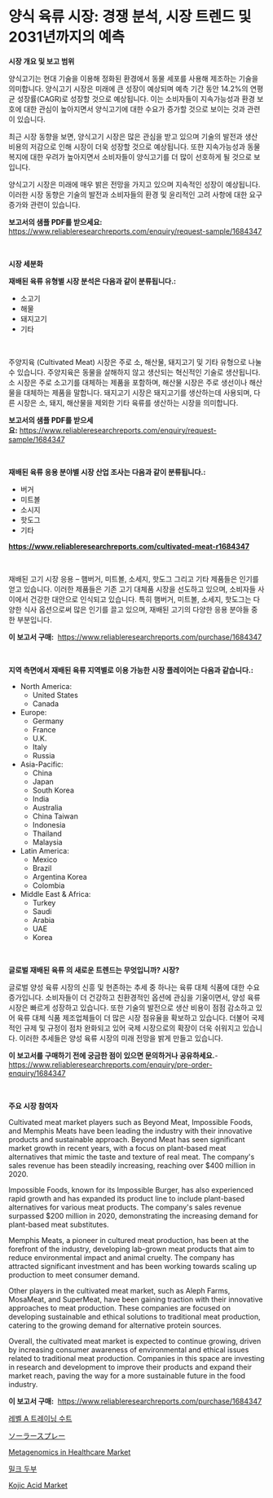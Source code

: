 <p><h1>양식 육류 시장: 경쟁 분석, 시장 트렌드 및 2031년까지의 예측</h1></p><p><strong>시장 개요 및 보고 범위</strong></p>
<p><p>양식고기는 현대 기술을 이용해 정화된 환경에서 동물 세포를 사용해 제조하는 기술을 의미합니다. 양식고기 시장은 미래에 큰 성장이 예상되며 예측 기간 동안 14.2%의 연평균 성장률(CAGR)로 성장할 것으로 예상됩니다. 이는 소비자들이 지속가능성과 환경 보호에 대한 관심이 높아지면서 양식고기에 대한 수요가 증가할 것으로 보이는 것과 관련이 있습니다.</p><p>최근 시장 동향을 보면, 양식고기 시장은 많은 관심을 받고 있으며 기술의 발전과 생산 비용의 저감으로 인해 시장이 더욱 성장할 것으로 예상됩니다. 또한 지속가능성과 동물 복지에 대한 우려가 높아지면서 소비자들이 양식고기를 더 많이 선호하게 될 것으로 보입니다.</p><p>양식고기 시장은 미래에 매우 밝은 전망을 가지고 있으며 지속적인 성장이 예상됩니다. 이러한 시장 동향은 기술의 발전과 소비자들의 환경 및 윤리적인 고려 사항에 대한 요구 증가와 관련이 있습니다.</p></p>
<p><strong>보고서의 샘플 PDF를 받으세요:</strong> <a href="https://www.reliableresearchreports.com/enquiry/request-sample/1684347">https://www.reliableresearchreports.com/enquiry/request-sample/1684347</a></p>
<p>&nbsp;</p>
<p><strong>시장 세분화</strong></p>
<p><strong>재배된 육류 유형별 시장 분석은 다음과 같이 분류됩니다.:</strong></p>
<p><ul><li>소고기</li><li>해물</li><li>돼지고기</li><li>기타</li></ul></p>
<p>&nbsp;</p>
<p><p>주양지육 (Cultivated Meat) 시장은 주로 소, 해산물, 돼지고기 및 기타 유형으로 나눌 수 있습니다. 주양지육은 동물을 살해하지 않고 생산되는 혁신적인 기술로 생산됩니다. 소 시장은 주로 소고기를 대체하는 제품을 포함하며, 해산물 시장은 주로 생선이나 해산물을 대체하는 제품을 말합니다. 돼지고기 시장은 돼지고기를 생산하는데 사용되며, 다른 시장은 소, 돼지, 해산물을 제외한 기타 육류를 생산하는 시장을 의미합니다.</p></p>
<p><strong>보고서의 샘플 PDF를 받으세요:</strong>&nbsp;<a href="https://www.reliableresearchreports.com/enquiry/request-sample/1684347">https://www.reliableresearchreports.com/enquiry/request-sample/1684347</a></p>
<p>&nbsp;</p>
<p><strong> 재배된 육류 응용 분야별 시장 산업 조사는 다음과 같이 분류됩니다.:</strong></p>
<p><ul><li>버거</li><li>미트볼</li><li>소시지</li><li>핫도그</li><li>기타</li></ul></p>
<p><strong><a href="https://www.reliableresearchreports.com/cultivated-meat-r1684347">https://www.reliableresearchreports.com/cultivated-meat-r1684347</a></strong></p>
<p>&nbsp;</p>
<p><p>재배된 고기 시장 응용 – 햄버거, 미트볼, 소세지, 핫도그 그리고 기타 제품들은 인기를 얻고 있습니다. 이러한 제품들은 기존 고기 대체품 시장을 선도하고 있으며, 소비자들 사이에서 건강한 대안으로 인식되고 있습니다. 특히 햄버거, 미트볼, 소세지, 핫도그는 다양한 식사 옵션으로써 많은 인기를 끌고 있으며, 재배된 고기의 다양한 응용 분야들 중 한 부분입니다.</p></p>
<p><strong>이 보고서 구매:</strong>&nbsp; <a href="https://www.reliableresearchreports.com/purchase/1684347">https://www.reliableresearchreports.com/purchase/1684347</a></p>
<p>&nbsp;</p>
<p><strong>지역 측면에서 재배된 육류 지역별로 이용 가능한 시장 플레이어는 다음과 같습니다.:</strong></p>
<p><ul>
    <li>
        North America:
        <ul>
            <li>United States</li>
            <li>Canada</li>
        </ul>
    </li>
    <li>
        Europe:
        <ul>
            <li>Germany</li>
            <li>France</li>
            <li>U.K.</li>
            <li>Italy</li>
            <li>Russia</li>
        </ul>
    </li>
    <li>
        Asia-Pacific:
        <ul>
            <li>China</li>
            <li>Japan</li>
            <li>South Korea</li>
            <li>India</li>
            <li>Australia</li>
            <li>China Taiwan</li>
            <li>Indonesia</li>
            <li>Thailand</li>
            <li>Malaysia</li>
        </ul>
    </li>
    <li>
        Latin America:
        <ul>
            <li>Mexico</li>
            <li>Brazil</li>
            <li>Argentina Korea</li>
            <li>Colombia</li>
        </ul>
    </li>
    <li>
        Middle East & Africa:
        <ul>
            <li>Turkey</li>
            <li>Saudi</li>
            <li>Arabia</li>
            <li>UAE</li>
            <li>Korea</li>
        </ul>
    </li>
    </ul></p>
<p>&nbsp;</p>
<p><strong>글로벌 재배된 육류 의 새로운 트렌드는 무엇입니까? 시장?</strong></p>
<p><p>글로벌 양성 육류 시장의 신흥 및 현존하는 추세 중 하나는 육류 대체 식품에 대한 수요 증가입니다. 소비자들이 더 건강하고 친환경적인 옵션에 관심을 기울이면서, 양성 육류 시장은 빠르게 성장하고 있습니다. 또한 기술의 발전으로 생산 비용이 점점 감소하고 있어 육류 대체 식품 제조업체들이 더 많은 시장 점유율을 확보하고 있습니다. 더불어 국제적인 규제 및 규정이 점차 완화되고 있어 국제 시장으로의 확장이 더욱 쉬워지고 있습니다. 이러한 추세들은 양성 육류 시장의 미래 전망을 밝게 만들고 있습니다.</p></p>
<p><strong>이 보고서를 구매하기 전에 궁금한 점이 있으면 문의하거나 공유하세요.</strong>- <a href="https://www.reliableresearchreports.com/enquiry/pre-order-enquiry/1684347">https://www.reliableresearchreports.com/enquiry/pre-order-enquiry/1684347</a></p>
<p>&nbsp;</p>
<p><strong>주요 시장 참여자</strong></p>
<p><p>Cultivated meat market players such as Beyond Meat, Impossible Foods, and Memphis Meats have been leading the industry with their innovative products and sustainable approach. Beyond Meat has seen significant market growth in recent years, with a focus on plant-based meat alternatives that mimic the taste and texture of real meat. The company's sales revenue has been steadily increasing, reaching over $400 million in 2020.</p><p>Impossible Foods, known for its Impossible Burger, has also experienced rapid growth and has expanded its product line to include plant-based alternatives for various meat products. The company's sales revenue surpassed $200 million in 2020, demonstrating the increasing demand for plant-based meat substitutes.</p><p>Memphis Meats, a pioneer in cultured meat production, has been at the forefront of the industry, developing lab-grown meat products that aim to reduce environmental impact and animal cruelty. The company has attracted significant investment and has been working towards scaling up production to meet consumer demand.</p><p>Other players in the cultivated meat market, such as Aleph Farms, MosaMeat, and SuperMeat, have been gaining traction with their innovative approaches to meat production. These companies are focused on developing sustainable and ethical solutions to traditional meat production, catering to the growing demand for alternative protein sources.</p><p>Overall, the cultivated meat market is expected to continue growing, driven by increasing consumer awareness of environmental and ethical issues related to traditional meat production. Companies in this space are investing in research and development to improve their products and expand their market reach, paving the way for a more sustainable future in the food industry.</p></p>
<p><strong>이 보고서 구매:</strong>&nbsp;&nbsp;<a href="https://www.reliableresearchreports.com/purchase/1684347">https://www.reliableresearchreports.com/purchase/1684347</a></p>
<p><p><a href="https://medium.com/@carmellalang1/%EC%88%98%EC%A4%80-a-%EA%B5%90%EC%9C%A1%EB%B3%B5-%EC%8B%9C%EC%9E%A5-%EB%B6%84%EC%84%9D-%EA%B8%80%EB%A1%9C%EB%B2%8C-%EC%82%B0%EC%97%85-%EC%A0%84%EB%A7%9D-%EB%B0%8F-%EC%98%88%EC%B8%A1-2024%EB%85%84%EB%B6%80%ED%84%B0-2031%EB%85%84%EA%B9%8C%EC%A7%80-f90f3647b1e8">레벨 A 트레이닝 수트</a></p><p><a href="https://github.com/zjkmgcs938405/Market-Research-Report-List-2/blob/main/766288356043.md">ソーラースプレー</a></p><p><a href="https://github.com/luckyshygirl/Market-Research-Report-List-4/blob/main/metagenomics-in-healthcare-market.md">Metagenomics in Healthcare Market</a></p><p><a href="https://github.com/KellyLyncyh543964/Market-Research-Report-List-1/blob/main/481294257112.md">밀크 두부</a></p><p><a href="https://www.linkedin.com/pulse/kojic-acid-market-size-reflecting-forecast-till-2031-type-application-ssqac">Kojic Acid Market</a></p></p>